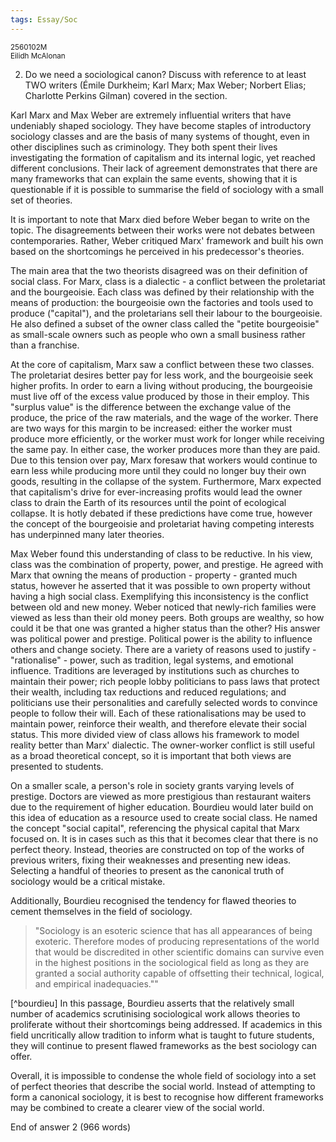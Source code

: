 ```yaml
---
tags: Essay/Soc
---
```


<small>
	2560102M
	<br/>
	Eilidh McAlonan
</small>

2. Do we need a sociological canon? Discuss with reference to at least TWO writers (Émile Durkheim; Karl Marx; Max Weber; Norbert Elias; Charlotte Perkins Gilman) covered in the section.

Karl Marx and Max Weber are extremely influential writers that have undeniably shaped sociology. They have become staples of introductory sociology classes and are the basis of many systems of thought, even in other disciplines such as criminology. They both spent their lives investigating the formation of capitalism and its internal logic, yet reached different conclusions. Their lack of agreement demonstrates that there are many frameworks that can explain the same events, showing that it is questionable if it is possible to summarise the field of sociology with a small set of theories. 

It is important to note that Marx died before Weber began to write on the topic. The disagreements between their works were not debates between contemporaries. Rather, Weber critiqued Marx' framework and built his own based on the shortcomings he perceived in his predecessor's theories.

The main area that the two theorists disagreed was on their definition of social class. For Marx, class is a dialectic - a conflict between the proletariat and the bourgeoisie. Each class was defined by their relationship with the means of production: the bourgeoisie own the factories and tools used to produce ("capital"), and the proletarians sell their labour to the bourgeoisie. He also defined a subset of the owner class called the "petite bourgeoisie" as small-scale owners such as people who own a small business rather than a franchise.

At the core of capitalism, Marx saw a conflict between these two classes. The proletariat desires better pay for less work, and the bourgeoisie seek higher profits. In order to earn a living without producing, the bourgeoisie must live off of the excess value produced by those in their employ. This "surplus value" is the difference between the exchange value of the produce, the price of the raw materials, and the wage of the worker. There are two ways for this margin to be increased: either the worker must produce more efficiently, or the worker must work for longer while receiving the same pay. In either case, the worker produces more than they are paid. Due to this tension over pay, Marx foresaw that workers would continue to earn less while producing more until they could no longer buy their own goods, resulting in the collapse of the system. Furthermore, Marx expected that capitalism's drive for ever-increasing profits would lead the owner class to drain the Earth of its resources until the point of ecological collapse. It is hotly debated if these predictions have come true, however the concept of the bourgeoisie and proletariat having competing interests has underpinned many later theories.

Max Weber found this understanding of class to be reductive. In his view, class was the combination of property, power, and prestige. He agreed with Marx that owning the means of production - property - granted much status, however he asserted that it was possible to own property without having a high social class. Exemplifying this inconsistency is the conflict between old and new money. Weber noticed that newly-rich families were viewed as less than their old money peers. Both groups are wealthy, so how could it be that one was granted a higher status than the other? His answer was political power and prestige. Political power is the ability to influence others and change society. There are a variety of reasons used to justify - "rationalise" - power, such as tradition, legal systems, and emotional influence. Traditions are leveraged by institutions such as churches to maintain their power; rich people lobby politicians to pass laws that protect their wealth, including tax reductions and reduced regulations; and politicians use their personalities and carefully selected words to convince people to follow their will. Each of these rationalisations may be used to maintain power, reinforce their wealth, and therefore elevate their social status. This more divided view of class allows his framework to model reality better than Marx' dialectic. The owner-worker conflict is still useful as a broad theoretical concept, so it is important that both views are presented to students. 

On a smaller scale, a person's role in society grants varying levels of prestige. Doctors are viewed as more prestigious than restaurant waiters due to the requirement of higher education. Bourdieu would later build on this idea of education as a resource used to create social class. He named the concept "social capital", referencing the physical capital that Marx focused on. It is in cases such as this that it becomes clear that there is no perfect theory. Instead, theories are constructed on top of the works of previous writers, fixing their weaknesses and presenting new ideas. Selecting a handful of theories to present as the canonical truth of sociology would be a critical mistake.

Additionally, Bourdieu recognised the tendency for flawed theories to cement themselves in the field of sociology. 
<blockquote>"Sociology is an esoteric science that has all appearances of being exoteric. Therefore modes of producing representations of the world that would be discredited in other scientific domains can survive even in the highest positions in the sociological field as long as they are granted a social authority capable of offsetting their technical, logical, and empirical inadequacies.""</blockquote>[^bourdieu]
In this passage, Bourdieu asserts that the relatively small number of academics scrutinising sociological work allows theories to proliferate without their shortcomings being addressed. If academics in this field uncritically allow tradition to inform what is taught to future students, they will continue to present flawed frameworks as the best sociology can offer.

Overall, it is impossible to condense the whole field of sociology into a set of perfect theories that describe the social world. Instead of attempting to form a canonical sociology, it is best to recognise how different frameworks may be combined to create a clearer view of the social world.

[^bourdieu]: Bourdieu, P. and Coleman, J.S. eds., 1991. _Social theory for a changing society_ (p. 376). Boulder, CO: Westview Press.

End of answer 2 (966 words)